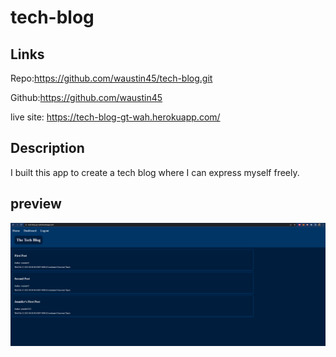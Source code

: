 # tech-blog
 
 ## Links 
 Repo:https://github.com/waustin45/tech-blog.git

 Github:https://github.com/waustin45

 live site: https://tech-blog-gt-wah.herokuapp.com/

 ## Description
 I built this app to create a tech blog where I can express myself freely.

 ## preview

 ![Alt text](./challenge%2014.PNG)
